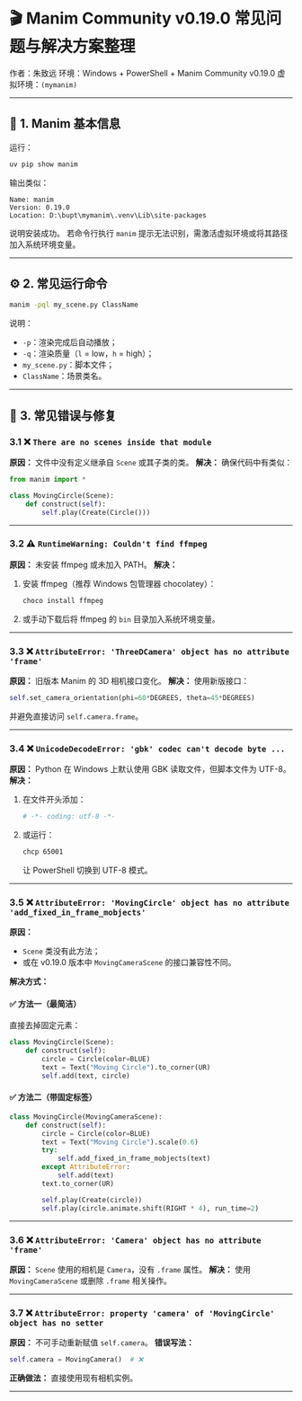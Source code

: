 # 🎬 Manim Community v0.19.0 常见问题与解决方案整理

作者：朱致远
环境：Windows + PowerShell + Manim Community v0.19.0
虚拟环境：`(mymanim)`

---

## 📘 1. Manim 基本信息

运行：

```bash
uv pip show manim
```

输出类似：

```
Name: manim
Version: 0.19.0
Location: D:\bupt\mymanim\.venv\Lib\site-packages
```

说明安装成功。
若命令行执行 `manim` 提示无法识别，需激活虚拟环境或将其路径加入系统环境变量。

---

## ⚙️ 2. 常见运行命令

```bash
manim -pql my_scene.py ClassName
```

说明：

* `-p`：渲染完成后自动播放；
* `-q`：渲染质量（`l` = low，`h` = high）；
* `my_scene.py`：脚本文件；
* `ClassName`：场景类名。

---

## 🚨 3. 常见错误与修复

### 3.1 ❌ `There are no scenes inside that module`

**原因：** 文件中没有定义继承自 `Scene` 或其子类的类。
**解决：** 确保代码中有类似：

```python
from manim import *

class MovingCircle(Scene):
    def construct(self):
        self.play(Create(Circle()))
```

---

### 3.2 ⚠️ `RuntimeWarning: Couldn't find ffmpeg`

**原因：** 未安装 ffmpeg 或未加入 PATH。
**解决：**

1. 安装 ffmpeg（推荐 Windows 包管理器 chocolatey）：

   ```bash
   choco install ffmpeg
   ```
2. 或手动下载后将 ffmpeg 的 `bin` 目录加入系统环境变量。

---

### 3.3 ❌ `AttributeError: 'ThreeDCamera' object has no attribute 'frame'`

**原因：** 旧版本 Manim 的 3D 相机接口变化。
**解决：** 使用新版接口：

```python
self.set_camera_orientation(phi=60*DEGREES, theta=45*DEGREES)
```

并避免直接访问 `self.camera.frame`。

---

### 3.4 ❌ `UnicodeDecodeError: 'gbk' codec can't decode byte ...`

**原因：** Python 在 Windows 上默认使用 GBK 读取文件，但脚本文件为 UTF-8。
**解决：**

1. 在文件开头添加：

   ```python
   # -*- coding: utf-8 -*-
   ```
2. 或运行：

   ```bash
   chcp 65001
   ```

   让 PowerShell 切换到 UTF-8 模式。

---

### 3.5 ❌ `AttributeError: 'MovingCircle' object has no attribute 'add_fixed_in_frame_mobjects'`

**原因：**

* `Scene` 类没有此方法；
* 或在 v0.19.0 版本中 `MovingCameraScene` 的接口兼容性不同。

**解决方式：**

#### ✅ 方法一（最简洁）

直接去掉固定元素：

```python
class MovingCircle(Scene):
    def construct(self):
        circle = Circle(color=BLUE)
        text = Text("Moving Circle").to_corner(UR)
        self.add(text, circle)
```

#### ✅ 方法二（带固定标签）

```python
class MovingCircle(MovingCameraScene):
    def construct(self):
        circle = Circle(color=BLUE)
        text = Text("Moving Circle").scale(0.6)
        try:
            self.add_fixed_in_frame_mobjects(text)
        except AttributeError:
            self.add(text)
        text.to_corner(UR)

        self.play(Create(circle))
        self.play(circle.animate.shift(RIGHT * 4), run_time=2)
```

---

### 3.6 ❌ `AttributeError: 'Camera' object has no attribute 'frame'`

**原因：** `Scene` 使用的相机是 `Camera`，没有 `.frame` 属性。
**解决：** 使用 `MovingCameraScene` 或删除 `.frame` 相关操作。

---

### 3.7 ❌ `AttributeError: property 'camera' of 'MovingCircle' object has no setter`

**原因：** 不可手动重新赋值 `self.camera`。
**错误写法：**

```python
self.camera = MovingCamera()  # ❌
```

**正确做法：** 直接使用现有相机实例。

---

